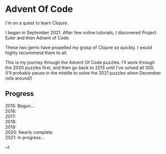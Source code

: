 # Advent Of Code

I'm on a quest to learn Clojure.  

I began in September 2021. After few online tutorials, I discovered Project Euler and then Advent of Code.  

These two gems have propelled my grasp of Clojure so quickly. I would highly recommend them to all.  

This is my journey through the Advent Of Code puzzles. I'll work through the 2020 puzzles first, and then go back to 2015 until I've solved all 300.  
(I'll probably pause in the middle to solve the 2021 puzzles when December rolls around!)  

## Progress
2015: Begun...  
2016:   
2017:   
2018:   
2019:   
2020: Nearly complete  
2021: In progress...  
  
~t  
